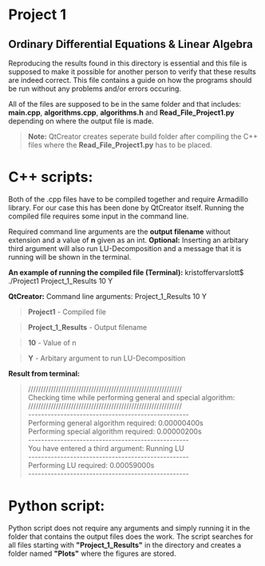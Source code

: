 # Project 1

## Ordinary Differential Equations & Linear Algebra
Reproducing the results found in this directory is essential and this file is supposed to make it possible for another person to verify that these results are indeed correct. This file contains a guide on how the programs should be run without any problems and/or errors occuring.

All of the files are supposed to be in the same folder and that includes:
**main.cpp**, **algorithms.cpp**, **algorithms.h** and **Read_File_Project1.py**
depending on where the output file is made.
> **Note:** QtCreator creates seperate build folder after compiling the C++ files where the **Read_File_Project1.py** has to be placed.

# C++ scripts:
Both of the .cpp files have to be compiled together and require Armadillo library.
For our case this has been done by QtCreator itself.
Running the compiled file requires some input in the command line.

Required command line arguments are the **output filename** without extension
and a value of **n** given as an int.
**Optional:** Inserting an arbitary third argument will also run LU-Decomposition and a message that it is running will be shown in the terminal.

**An example of running the compiled file (Terminal):**
kristoffervarslott$ ./Project1 Project_1_Results 10 Y

**QtCreator:**
Command line arguments: Project_1_Results 10 Y

>**Project1** - Compiled file

>**Project_1_Results** - Output filename

>**10** - Value of n

>**Y** - Arbitary argument to run LU-Decomposition


**Result from terminal:**
>\/////////////////////////////////////////////////////////////\
Checking time while performing general and special algorithm:\
/////////////////////////////////////////////////////////////\
\--------------------------------------------------\
Performing general algorithm required: 0.00000400s\
Performing special algorithm required: 0.00000200s\
\--------------------------------------------------\
You have entered a third argument: Running LU\
\--------------------------------------------------\
Performing LU required: 0.00059000s\
\--------------------------------------------------


# Python script:
Python script does not require any arguments and simply running it in the folder that contains the output files does the work. The script searches for all files starting with
**"Project_1_Results"** in the directory and creates a folder named **"Plots"** where the figures are stored.

